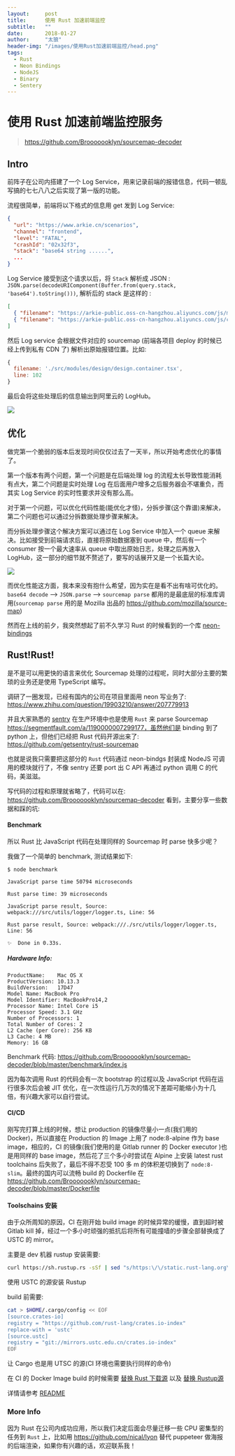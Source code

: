 ```yaml
---
layout:     post
title:      使用 Rust 加速前端监控
subtitle:   ""
date:       2018-01-27
author:     "太狼"
header-img: "/images/使用Rust加速前端监控/head.png"
tags:
  - Rust
  - Neon Bindings
  - NodeJS
  - Binary
  - Sentery
---
```


# 使用 Rust 加速前端监控服务

> https://github.com/Brooooooklyn/sourcemap-decoder

<!--more-->

## Intro

前阵子在公司内搭建了一个 Log Service，用来记录前端的报错信息，代码一顿乱写搞的七七八八之后实现了第一版的功能。

流程很简单，前端将以下格式的信息用 get 发到 Log Service:

```json
{
  "url": "https://www.arkie.cn/scenarios",
  "channel": "frontend",
  "level": "FATAL",
  "crashId": "02x32f3",
  "stack": "base64 string ......",
  ...
}
```

Log Service 接受到这个请求以后，将 `Stack` 解析成 JSON : `JSON.parse(decodeURIComponent(Buffer.from(query.stack, 'base64').toString()))`, 解析后的 stack 是这样的 :

```json
[
  { "filename": "https://arkie-public.oss-cn-hangzhou.aliyuncs.com/js/main.c3600f3f.js", line: 1, column: 334222 },
  { "filename": "https://arkie-public.oss-cn-hangzhou.aliyuncs.com/js/common.752d2f13.js", line: 1, column: 113242 },
]
```

然后 Log service 会根据文件对应的 sourcemap (前端各项目 deploy 的时候已经上传到私有 CDN 了) 解析出原始报错位置。比如:

```js
{
  filename: './src/modules/design/design.container.tsx',
  line: 102
}
```



最后会将这些处理后的信息输出到阿里云的 LogHub。

![](../images/使用Rust加速前端监控/version1.png)





## 优化

做完第一个脆弱的版本后发现时间仅仅过去了一天半，所以开始考虑优化的事情了。

第一个版本有两个问题，第一个问题是在后端处理 log 的流程太长导致性能消耗有点大，第二个问题是实时处理 Log 在后面用户增多之后服务器会不堪重负，而其实 Log Service 的实时性要求并没有那么高。

对于第一个问题，可以优化代码性能(能优化才怪)，分拆步骤(这个靠谱)来解决，第二个问题也可以通过分拆数据处理步骤来解决。

而分拆处理步骤这个解决方案可以通过在 Log Service 中加入一个 queue 来解决。比如接受到前端请求后，直接将原始数据塞到 queue 中，然后有一个 consumer 按一个最大速率从 queue 中取出原始日志，处理之后再放入 LogHub，这一部分的细节就不赘述了，要写的话展开又是一个长篇大论。



![](../images/使用Rust加速前端监控/queue.png)



而优化性能这方面，我本来没有抱什么希望，因为实在是看不出有啥可优化的。`base64 decode` --> `JSON.parse` --> `sourcemap parse` 都用的是最底层的标准库调用(`sourcemap parse` 用的是 Mozilla 出品的 https://github.com/mozilla/source-map)

然而在上线的前夕，我突然想起了前不久学习 Rust 的时候看到的一个库 [neon-bindings](https://github.com/neon-bindings/neon)



##  Rust!Rust!

是不是可以用更快的语言来优化 Sourcemap 处理的过程呢，同时大部分主要的繁琐的业务还是使用 TypeScript 编写。

调研了一圈发现，已经有国内的公司在项目里面用 neon 写业务了: https://www.zhihu.com/question/19903210/answer/207779913

并且大家熟悉的 [sentry](https://sentry.io/welcome/) 在生产环境中也是使用 `Rust` 来 parse Sourcemap  https://segmentfault.com/a/1190000007299177，虽然他们是 binding 到了 python 上，但他们已经把 Rust 代码开源出来了: https://github.com/getsentry/rust-sourcemap

也就是说我只需要把这部分的 `Rust` 代码通过 neon-bindgs 封装成 NodeJS 可调用的模块就行了，不像 sentry 还要 port 出 C API 再通过 python 调用 C 的代码，美滋滋。

写代码的过程和原理就省略了，代码可以在: https://github.com/Brooooooklyn/sourcemap-decoder 看到，主要分享一些数据和踩的坑:



#### Benchmark

所以 Rust 比 JavaScript 代码在处理同样的 Sourcemap 时 parse 快多少呢？

我做了一个简单的 benchmark, 测试结果如下:

```
$ node benchmark

JavaScript parse time 50794 microseconds

Rust parse time: 39 microseconds

JavaScript parse result, Source: webpack:///src/utils/logger/logger.ts, Line: 56

Rust parse result, Source: webpack:///./src/utils/logger/logger.ts, Line: 56

✨  Done in 0.33s.

```



##### Hardware Info:

```
ProductName:    Mac OS X
ProductVersion: 10.13.3
BuildVersion:   17D47
Model Name: MacBook Pro
Model Identifier: MacBookPro14,2
Processor Name: Intel Core i5
Processor Speed: 3.1 GHz
Number of Processors: 1
Total Number of Cores: 2
L2 Cache (per Core): 256 KB
L3 Cache: 4 MB
Memory: 16 GB
```



Benchmark 代码: https://github.com/Brooooooklyn/sourcemap-decoder/blob/master/benchmark/index.js

因为每次调用 Rust 的代码会有一次 bootstrap 的过程以及 JavaScript 代码在运行很多次后会被 JIT 优化，在一次性运行几万次的情况下差距可能缩小为十几倍，有兴趣大家可以自行尝试。



#### CI/CD

刚写完打算上线的时候，想让 production 的镜像尽量小一点(我们用的 Docker)，所以直接在 Production 的 Image 上用了 node:8-alpine 作为 base image，相应的，CI 的镜像(我们使用的是 Gitlab runner 的 Docker executor )也是用同样的 base image，然后花了三个多小时尝试在 Alpine 上安装 latest rust toolchains 后失败了，最后不得不忍受 100 多 m 的体积差切换到了 `node:8-slim`。最终的国内可以流畅 build 的 Dockerfile 在 https://github.com/Brooooooklyn/sourcemap-decoder/blob/master/Dockerfile



#### Toolschains 安装

由于众所周知的原因，CI 在刚开始 build image 的时候异常的缓慢，直到超时被 Gitlab kill 掉，经过一个多小时顽强的抵抗后将所有可能撞墙的步骤全部替换成了 USTC 的 mirror。

主要是 dev 机器 rustup 安装需要:

```bash
curl https://sh.rustup.rs -sSf | sed "s/https:\/\/static.rust-lang.org\/rustup\/dist/https:\/\/mirrors.ustc.edu.cn\/rust-static\/rustup\/dist/g" | sh
```

使用 USTC 的源安装 Rustup

build 前需要:

```bash
cat > $HOME/.cargo/config << EOF
[source.crates-io]
registry = "https://github.com/rust-lang/crates.io-index"
replace-with = 'ustc'
[source.ustc]
registry = "git://mirrors.ustc.edu.cn/crates.io-index"
EOF
```

让 Cargo 也是用 UTSC 的源(CI 环境也需要执行同样的命令)

在 CI 的 Docker Image build 的时候需要 [替换 Rust 下载源](https://github.com/Brooooooklyn/sourcemap-decoder/blob/master/Dockerfile#L30) 以及 [替换 Rustup源](https://github.com/Brooooooklyn/sourcemap-decoder/blob/master/Dockerfile#L34-L35)

详情请参考 [README](https://github.com/Brooooooklyn/sourcemap-decoder/blob/master/README.md)



### More Info

因为 Rust 在公司内成功应用，所以我们决定后面会尽量迁移一些 CPU 密集型的任务到 `Rust` 上，比如用 https://github.com/nical/lyon 替代 puppeteer 做海报的后端渲染，如果你有兴趣的话，欢迎联系我！
